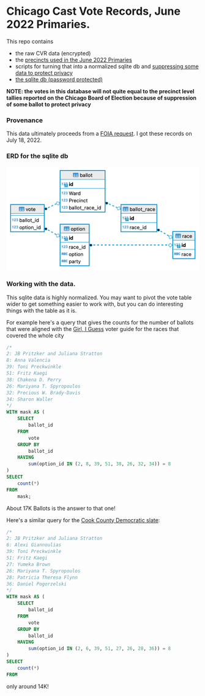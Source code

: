 # Chicago Cast Vote Records, June 2022 Primaries.

This repo contains 

* the raw CVR data (encrypted)
* the [precincts used in the June 2022 Primaries](./raw)
* scripts for turning that into a normalized sqlite db and [suppressing some data to protect privacy](./scripts/suppress.sql)
* [the sqlite db (password protected)](https://github.com/fgregg/cast-vote-record/releases/download/v1/cvr_geo_suppress.db.zip)

**NOTE: the votes in this database will not quite equal to the precinct level tallies reported on the Chicago Board of Election because of suppression of some ballot to protect privacy**

### Provenance
This data ultimately proceeds from a [FOIA request](https://www.muckrock.com/foi/chicago-169/cast-vote-record-120119/). I got these records on July 18, 2022.

### ERD for the sqlite db

![This is an image](/erd.png)

### Working with the data.

This sqlite data is highly normalized. You may want to pivot the vote table wider to get something easier to work with, but you can do interesting things 
with the table as it is.

For example here's a query that gives the counts for the number of ballots
that were aligned with the [Girl, I Guess](https://docs.google.com/document/d/11diBlRiahHsCkHHpV1lt2fHHxgRwQpz-G0t9iGeBCtI/edit#heading=h.3jcg60s3d56u) voter guide for the races that covered the whole city

```sql
/* 
2: JB Pritzker and Juliana Stratton
8: Anna Valencia
39: Toni Preckwinkle
51: Fritz Kaegi
38: Chakena D. Perry
26: Mariyana T. Spyropoulos
32: Precious W. Brady-Davis
34: Sharon Waller
*/
WITH mask AS (
    SELECT
        ballot_id
    FROM
        vote
    GROUP BY
        ballot_id
    HAVING
        sum(option_id IN (2, 8, 39, 51, 38, 26, 32, 34)) = 8
)
SELECT
    count(*)
FROM
    mask;    
```

About 17K Ballots is the answer to that one!

Here's a similar query for the [Cook County Democratic slate](https://www.cookcountydems.com/cook-county-democrats-endorse-slate-for-2022-primary/):

```sql
/*
2: JB Pritzker and Juliana Stratton
6: Alexi Giannoulias
39: Toni Preckwinkle
51: Fritz Kaegi
27: Yumeka Brown
26: Mariyana T. Spyropoulos
28: Patricia Theresa Flynn
36: Daniel Pogorzelski
*/ 
WITH mask AS (
    SELECT
        ballot_id
    FROM
        vote
    GROUP BY
        ballot_id
    HAVING
        sum(option_id IN (2, 6, 39, 51, 27, 26, 28, 36)) = 8
)
SELECT
    count(*)
FROM    
```

only around 14K!
